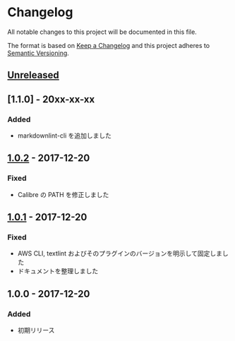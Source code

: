 # Changelog

All notable changes to this project will be documented in this file.

The format is based on [Keep a Changelog](http://keepachangelog.com/en/1.0.0/)
and this project adheres to [Semantic Versioning](http://semver.org/spec/v2.0.0.html).

## [Unreleased]

## [1.1.0] - 20xx-xx-xx
### Added
- markdownlint-cli を追加しました

## [1.0.2] - 2017-12-20
### Fixed
- Calibre の PATH を修正しました

## [1.0.1] - 2017-12-20
### Fixed
- AWS CLI, textlint およびそのプラグインのバージョンを明示して固定しました
- ドキュメントを整理しました

## 1.0.0 - 2017-12-20
### Added
- 初期リリース

[Unreleased]: https://github.com/classmethod/techdoc-ja/compare/1.0.2...HEAD
[1.0.2]: https://github.com/classmethod/techdoc-ja/compare/1.0.1...1.0.2
[1.0.1]: https://github.com/classmethod/techdoc-ja/compare/1.0.0...1.0.1
